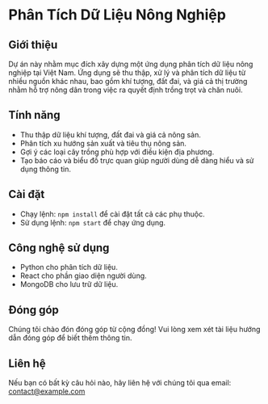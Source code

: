 # Phân Tích Dữ Liệu Nông Nghiệp

## Giới thiệu
Dự án này nhằm mục đích xây dựng một ứng dụng phân tích dữ liệu nông nghiệp tại Việt Nam. Ứng dụng sẽ thu thập, xử lý và phân tích dữ liệu từ nhiều nguồn khác nhau, bao gồm khí tượng, đất đai, và giá cả thị trường nhằm hỗ trợ nông dân trong việc ra quyết định trồng trọt và chăn nuôi.

## Tính năng
- Thu thập dữ liệu khí tượng, đất đai và giá cả nông sản.
- Phân tích xu hướng sản xuất và tiêu thụ nông sản.
- Gợi ý các loại cây trồng phù hợp với điều kiện địa phương.
- Tạo báo cáo và biểu đồ trực quan giúp người dùng dễ dàng hiểu và sử dụng thông tin.

## Cài đặt
- Chạy lệnh: `npm install` để cài đặt tất cả các phụ thuộc.
- Sử dụng lệnh: `npm start` để chạy ứng dụng.

## Công nghệ sử dụng
- Python cho phân tích dữ liệu.
- React cho phần giao diện người dùng.
- MongoDB cho lưu trữ dữ liệu.

## Đóng góp
Chúng tôi chào đón đóng góp từ cộng đồng! Vui lòng xem xét tài liệu hướng dẫn đóng góp để biết thêm thông tin.

## Liên hệ
Nếu bạn có bất kỳ câu hỏi nào, hãy liên hệ với chúng tôi qua email: contact@example.com
